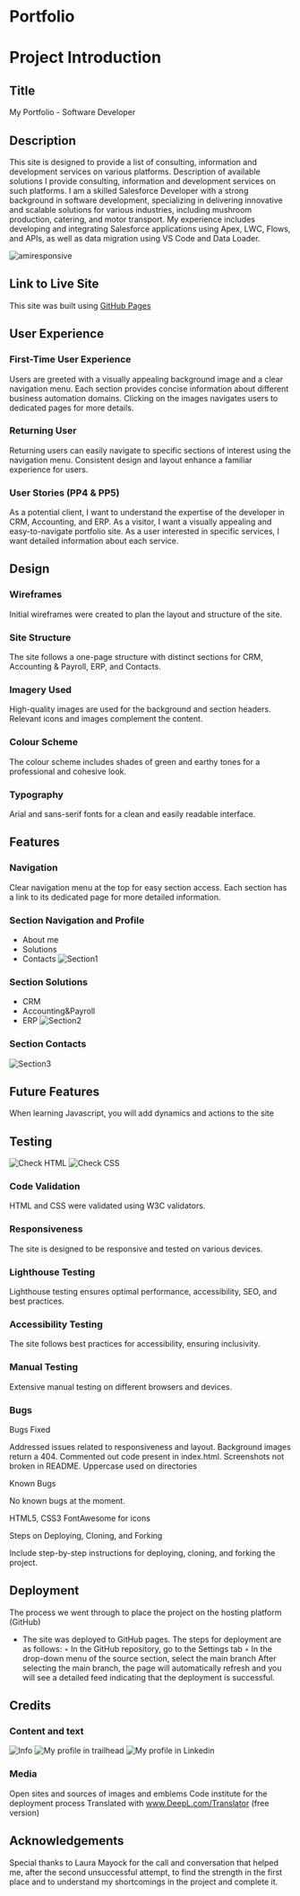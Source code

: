 # Portfolio
# Project Introduction

## Title

My Portfolio - Software Developer

## Description

This site is designed to provide a list of consulting, information and development services on various platforms. 
Description of available solutions I provide consulting, information and development services on such platforms.
I am a skilled Salesforce Developer with a strong background in software development, specializing in delivering innovative and scalable solutions for various industries, including mushroom production, catering, and motor transport. My experience includes developing and integrating Salesforce applications using Apex, LWC, Flows, and APIs, as well as data migration using VS Code and Data Loader.

![amiresponsive](https://raw.githubusercontent.com/lazoriks/Portfolio/main/assets/images/adaptyv.png)

## Link to Live Site

This site was built using [GitHub Pages](https://lazoriks.github.io/Portfolio/)

## User Experience

### First-Time User Experience

Users are greeted with a visually appealing background image and a clear navigation menu.
Each section provides concise information about different business automation domains.
Clicking on the images navigates users to dedicated pages for more details.

### Returning User

Returning users can easily navigate to specific sections of interest using the navigation menu.
Consistent design and layout enhance a familiar experience for users.

### User Stories (PP4 & PP5)

As a potential client, I want to understand the expertise of the developer in CRM, Accounting, and ERP.
As a visitor, I want a visually appealing and easy-to-navigate portfolio site.
As a user interested in specific services, I want detailed information about each service.

## Design

### Wireframes

Initial wireframes were created to plan the layout and structure of the site.

### Site Structure

The site follows a one-page structure with distinct sections for CRM, Accounting & Payroll, ERP, and Contacts.

### Imagery Used

High-quality images are used for the background and section headers.
Relevant icons and images complement the content.

### Colour Scheme

The colour scheme includes shades of green and earthy tones for a professional and cohesive look.

### Typography

Arial and sans-serif fonts for a clean and easily readable interface.

## Features

### Navigation

Clear navigation menu at the top for easy section access.
Each section has a link to its dedicated page for more detailed information.

### Section Navigation and Profile
* About me
* Solutions
* Contacts
![Section1](https://raw.githubusercontent.com/lazoriks/Portfolio/main/assets/images/sectionProfile.png)

### Section Solutions
* CRM
* Accounting&Payroll
* ERP
![Section2](https://raw.githubusercontent.com/lazoriks/Portfolio/main/assets/images/sectionSolutions.png)

### Section Contacts
![Section3](https://raw.githubusercontent.com/lazoriks/Portfolio/main/assets/images/sectionContacts.png)

## Future Features

When learning Javascript, you will add dynamics and actions to the site

## Testing

![Check HTML](https://raw.githubusercontent.com/lazoriks/Portfolio/main/assets/images/checkW3C.png)
![Check CSS](https://raw.githubusercontent.com/lazoriks/Portfolio/main/assets/images/checkCSS.png)

### Code Validation

HTML and CSS were validated using W3C validators.

### Responsiveness

The site is designed to be responsive and tested on various devices.

### Lighthouse Testing

Lighthouse testing ensures optimal performance, accessibility, SEO, and best practices.

### Accessibility Testing

The site follows best practices for accessibility, ensuring inclusivity.

### Manual Testing

Extensive manual testing on different browsers and devices.

### Bugs

Bugs Fixed

Addressed issues related to responsiveness and layout.
Background images return a 404.
Commented out code present in index.html.
Screenshots not broken in README.
Uppercase used on directories

Known Bugs

No known bugs at the moment.

HTML5, CSS3
FontAwesome for icons

Steps on Deploying, Cloning, and Forking

Include step-by-step instructions for deploying, cloning, and forking the project.

## Deployment

The process we went through to place the project on the hosting platform (GitHub)
- The site was deployed to GitHub pages.
The steps for deployment are as follows:
◦ In the GitHub repository, go to the Settings tab
◦ In the drop-down menu of the source section, select the main branch
After selecting the main branch, the page will automatically refresh and you will see a detailed feed indicating that the deployment is successful.

## Credits

### Content and text

![Info](https://www.linkedin.com/company/oneservice-ua/)
![My profile in trailhead](https://www.salesforce.com/trailblazer/slazoryk)
![My profile in Linkedin](https://www.linkedin.com/in/lazoriks/)

### Media

Open sites and sources of images and emblems
Code institute for the deployment process
Translated with www.DeepL.com/Translator (free version)

## Acknowledgements

Special thanks to Laura Mayock for the call and conversation that helped me, after the second unsuccessful attempt, to find the strength in the first place and to understand my shortcomings in the project and complete it. 
